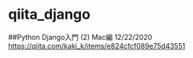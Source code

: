 # qiita_django

##Python Django入門 (2) Mac編
12/22/2020
https://qiita.com/kaki_k/items/e824cfcf089e75d43551